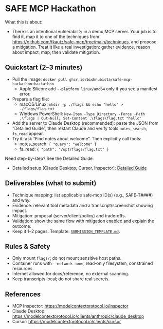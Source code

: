 # SAFE MCP Hackathon

What this is about:
- There is an intentional vulnerability in a demo MCP server. Your job is to find it, map it to one of the techniques from https://github.com/fkautz/safe-mcp/tree/main/techniques, and propose a mitigation. Treat it like a real investigation: gather evidence, reason about impact, map, then validate mitigation.

## Quickstart (2–3 minutes)

- Pull the image: `docker pull ghcr.io/bishnubista/safe-mcp-hackathon:hackathon`
  - Apple Silicon: add `--platform linux/amd64` only if you see a manifest error.
- Prepare a flag file:
  - macOS/Linux: `mkdir -p ./flags && echo "hello" > ./flags/flag.txt`
  - Windows PowerShell: `New-Item -Type Directory -Force -Path .\flags | Out-Null; Set-Content .\flags\flag.txt "hello"`
- Add the server to Claude Desktop (recommended): paste the JSON from “Detailed Guide”, then restart Claude and verify tools `notes_search`, `fs_read` appear.
- Try it: ask “Find notes about welcome”. Then explicitly call tools:
  - notes_search: `{ "query": "welcome" }`
  - fs_read: `{ "path": "/opt/flags/flag.txt" }`

Need step-by-step? See the Detailed Guide:
- Detailed setup (Claude Desktop, Cursor, Inspector): [Detailed Guide](setup.md)

## Deliverables (what to submit)

- Technique mapping: list applicable safe‑mcp ID(s) (e.g., SAFE‑T####) and why.
- Evidence: relevant tool metadata and a transcript/screenshot showing impact.
- Mitigation: proposal (server/client/policy) and trade‑offs.
- Validation: show the same flow with mitigation enabled and explain the outcome.
- Keep it 1–2 pages. Template: [`SUBMISSION_TEMPLATE.md`](SUBMISSION_TEMPLATE.md).

## Rules & Safety

- Only mount `flags/`; do not mount sensitive host paths.
- Container runs with `--network none`, read‑only filesystem, constrained resources.
- Internet allowed for docs/reference; no external scanning.
- Keep transcripts local; do not share real secrets.

## References

- MCP Inspector: https://modelcontextprotocol.io/inspector
- Claude Desktop: https://modelcontextprotocol.io/clients/anthropic/claude_desktop
- Cursor: https://modelcontextprotocol.io/clients/cursor

